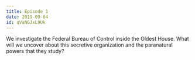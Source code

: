 ```yaml
---
title: Episode 1
date: 2019-09-04
id: qVaNGJxL9Uk
---
```

We investigate the Federal Bureau of Control inside the Oldest House. What will we uncover about this secretive organization and the paranatural powers that they study?